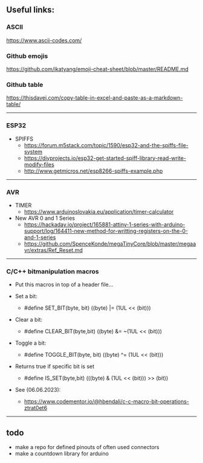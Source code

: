 ## Useful links:

### ASCII
https://www.ascii-codes.com/

### Github emojis
https://github.com/ikatyang/emoji-cheat-sheet/blob/master/README.md
### Github table
https://thisdavej.com/copy-table-in-excel-and-paste-as-a-markdown-table/
- - - -
### ESP32
* SPIFFS
  * https://forum.m5stack.com/topic/1590/esp32-and-the-spiffs-file-system <br>
  * https://diyprojects.io/esp32-get-started-spiff-library-read-write-modify-files <br>
  * http://www.getmicros.net/esp8266-spiffs-example.php <br>
- - -
### AVR
* TIMER
  * https://www.arduinoslovakia.eu/application/timer-calculator
* New AVR 0 and 1 Series
  * https://hackaday.io/project/165881-attiny-1-series-with-arduino-support/log/164411-new-method-for-writting-registers-on-the-0-and-1-series
  * https://github.com/SpenceKonde/megaTinyCore/blob/master/megaavr/extras/Ref_Reset.md

- - - -
### C/C++ bitmanipulation macros
* Put this macros in top of a header file...
* Set a bit:
  * #define SET_BIT(byte, bit) ((byte) |= (1UL << (bit)))

* Clear a bit:
  * #define CLEAR_BIT(byte,bit) ((byte) &= ~(1UL << (bit)))

* Toggle a bit:
  * #define TOGGLE_BIT(byte, bit) ((byte) ^= (1UL << (bit)))

* Returns true if specific bit is set
  * #define IS_SET(byte,bit) (((byte) & (1UL << (bit))) >> (bit))
 
* See (06.06.2023):
  * https://www.codementor.io/@hbendali/c-c-macro-bit-operations-ztrat0et6

- - -
## todo
- make a repo for defined pinouts of often used connectors
- make a countdown library for arduino
